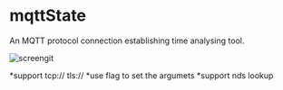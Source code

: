 # mqttState
An MQTT protocol connection establishing time analysing tool.

![screengit](https://github.com/arthurkiller/mqttState/blob/master/screen.git)

*support tcp:// tls://
*use flag to set the argumets
*support nds lookup
